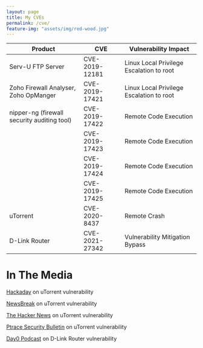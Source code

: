 ```yaml
---
layout: page
title: My CVEs
permalink: /cve/
feature-img: "assets/img/red-wood.jpg"
---
```


| Product            | CVE            | Vulnerability Impact |
|--------------------|----------------|----------------------|
| Serv-U FTP Server    | CVE-2019-12181 | Linux Local Privilege Escalation to root                     |
| Zoho Firewall Analyser, Zoho OpManger | CVE-2019-17421 | Linux Local Privilege Escalation to root                     |
| nipper-ng (firewall security auditing tool) | CVE-2019-17422 | Remote Code Execution                     |
|                    | CVE-2019-17423 | Remote Code Execution                     |
|                    | CVE-2019-17424 | Remote Code Execution                     |
|                    | CVE-2019-17425 | Remote Code Execution                     |
| uTorrent           | CVE-2020-8437  | Remote Crash                     |
| D-Link Router      | CVE-2021-27342 | Vulnerability Mitigation Bypass                     |

# In The Media

[Hackaday](https://hackaday.com/2020/09/25/this-week-in-security-utorrent-vulnerable-crowd-sourcing-your-fail2ban-and-cryptographers-at-casinos/) on uTorrent vulnerability

[NewsBreak](https://www.newsbreak.com/news/2068689566957/utorrent-cve-2020-8437-vulnerability-and-exploit-overview) on uTorrent vulnerability

[The Hacker News](https://mobile.twitter.com/TheHackersNews/status/1308787629014437888) on uTorrent vulnerability

[Ptrace Security Bulletin](https://www.ptrace-security.com/blog/it-security-news-bulletin-39/) on uTorrent vulnerability

[Day0 Podcast](https://dayzerosec.com/podcast/transcripts/episode-77.html) on D-Link Router vulnerability
